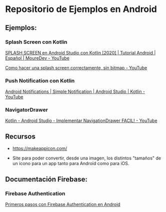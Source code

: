 # Repositorio de Ejemplos en Android

## Ejemplos:

### Splash Screen con Kotlin

[SPLASH SCREEN en Android Studio con Kotlin [2020] | Tutorial Android | Español | MoureDev - YouTube](https://www.youtube.com/watch?v=ksaaMt8Lo6U)

[Como hacer una splash screen correctamente, sin bitmap - YouTube](https://www.youtube.com/watch?v=mhh9V9wOtz4)

### Push Notification con Kotlin

[Android Notifications | Simple Notification | Android Studio | Kotlin - YouTube](https://www.youtube.com/watch?v=hwzvlDNCm_o)

### NavigatorDrawer

[Kotlin - Android Studio - Implementar NavigationDrawer FACIL! - YouTube](https://www.youtube.com/watch?v=KBo1pyugG88&t=2s)

## Recursos

- https://makeappicon.com/

- Site para poder convertir, desde una imagen, los distintos "tamaños" de un icono para un app tanto para Android como para iOS.

## Documentación Firebase:

### Firebase Authentication

[Primeros pasos con Firebase Authentication en Android](https://firebase.google.com/docs/auth/android/start)
